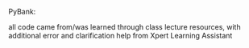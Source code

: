 PyBank:

all code came from/was learned through class lecture resources, 
with additional error and clarification help from Xpert Learning Assistant
